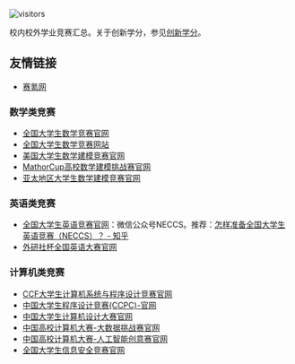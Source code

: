 ![visitors](https://visitor-badge.glitch.me/badge?page_id=rogerchenfz/XMU-Helper/tree/main/%E5%AD%A6%E4%B8%9A%E7%AB%9E%E8%B5%9B)

校内校外学业竞赛汇总。关于创新学分，参见[创新学分](https://github.com/rogerchenfz/XMU-Helper/tree/main/%E5%AD%A6%E6%A0%A1%E6%96%87%E4%BB%B6/%E5%88%9B%E6%96%B0%E5%AD%A6%E5%88%86)。

## 友情链接

- [赛氪网](http://www.saikr.com/)

### 数学类竞赛

- [全国大学生数学竞赛官网](http://www.mcm.edu.cn/)
- [全国大学生数学竞赛网站](http://www.cmathc.cn/?tdsourcetag=s_pcqq_aiomsg)
- [美国大学生数学建模竞赛官网](https://www.comap.com/undergraduate/contests/)
- [MathorCup高校数学建模挑战赛官网](http://www.mathorcup.org/)
- [亚太地区大学生数学建模竞赛官网](http://www.apmcm.org/)

### 英语类竞赛

- [全国大学生英语竞赛官网](http://www.chinaneccs.cn/)：微信公众号NECCS。推荐：[怎样准备全国大学生英语竞赛（NECCS）？ - 知乎](https://www.zhihu.com/question/22660492/answer/1321512709)
- [外研社杯全国英语大赛官网](http://uchallenge.unipus.cn/)

### 计算机类竞赛

- [CCF大学生计算机系统与程序设计竞赛官网](https://www.ccf.org.cn/ccsp/)
- [中国大学生程序设计竞赛(CCPC)-官网](https://ccpc.io/)
- [中国大学生计算机设计大赛官网](http://jsjds.ruc.edu.cn/)
- [中国高校计算机大赛-大数据挑战赛官网](http://bdc.saikr.com/bdc)
- [中国高校计算机大赛-人工智能创意赛官网](http://aicontest.baidu.com/)
- [全国大学生信息安全竞赛官网](http://ftp.ciscn.cn/home)
